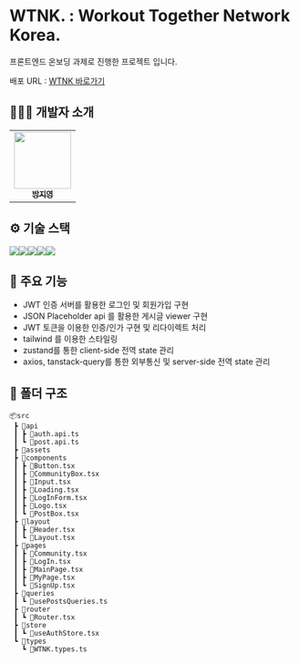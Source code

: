 # WTNK. : Workout Together Network Korea.

프론트엔드 온보딩 과제로 진행한 프로젝트 입니다.

배포 URL : [WTNK 바로가기](https://wtnk-git-main-jiyoungs-projects-d3377a8b.vercel.app/)

## 👩🏻‍💻 개발자 소개

<table>
  <tbody>
    <tr>
      <td align="center"><a href="https://github.com/ziiYOU/"><img src="https://avatars.githubusercontent.com/u/112477905?v=4" width="100px;" alt=""/><br /><sub><b> 방지영 </b></sub></a><br /></td>
    </tr>
  </tbody>
</table>

## ⚙️ 기술 스택

<img src="https://img.shields.io/badge/Vite-646CFF?style=for-the-badge&logo=Vite&logoColor=white"><img src="https://img.shields.io/badge/react-61DAFB?style=for-the-badge&logo=react&logoColor=black"><img src="https://img.shields.io/badge/typescript-3178C6?style=for-the-badge&logo=typescript&logoColor=white"><img src="https://img.shields.io/badge/tailwindcss-06B6D4?style=for-the-badge&logo=tailwindcss&logoColor=white"><img src="https://img.shields.io/badge/reactquery-<RGB색상>?style=for-the-badge&logo=reactquery&FF4154logoColor=white">

## 📌 주요 기능

- JWT 인증 서버를 활용한 로그인 및 회원가입 구현
- JSON Placeholder api 를 활용한 게시글 viewer 구현
- JWT 토큰을 이용한 인증/인가 구현 및 리다이렉트 처리
- tailwind 를 이용한 스타일링
- zustand를 통한 client-side 전역 state 관리
- axios, tanstack-query를 통한 외부통신 및 server-side 전역 state 관리

## 📁 폴더 구조

```
📦src
 ┣ 📂api
 ┃ ┣ 📜auth.api.ts
 ┃ ┗ 📜post.api.ts
 ┣ 📂assets
 ┣ 📂components
 ┃ ┣ 📜Button.tsx
 ┃ ┣ 📜CommunityBox.tsx
 ┃ ┣ 📜Input.tsx
 ┃ ┣ 📜Loading.tsx
 ┃ ┣ 📜LogInForm.tsx
 ┃ ┣ 📜Logo.tsx
 ┃ ┗ 📜PostBox.tsx
 ┣ 📂layout
 ┃ ┣ 📜Header.tsx
 ┃ ┗ 📜Layout.tsx
 ┣ 📂pages
 ┃ ┣ 📜Community.tsx
 ┃ ┣ 📜LogIn.tsx
 ┃ ┣ 📜MainPage.tsx
 ┃ ┣ 📜MyPage.tsx
 ┃ ┗ 📜SignUp.tsx
 ┣ 📂queries
 ┃ ┗ 📜usePostsQueries.ts
 ┣ 📂router
 ┃ ┗ 📜Router.tsx
 ┣ 📂store
 ┃ ┗ 📜useAuthStore.tsx
 ┗ 📂types
   ┗ 📜WTNK.types.ts
```
